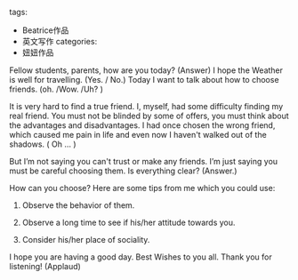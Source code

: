 tags:
- Beatrice作品
- 英文写作
categories:
- 妞妞作品

Fellow students, parents, how are you today? (Answer) I hope the Weather is well for travelling.  (Yes. / No.)  Today I want to talk about how to choose friends. (oh. /Wow. /Uh? )

It is very hard to find a true friend. I, myself, had some difficulty finding my real friend. You must not be blinded by some of offers, you must think about the advantages and disadvantages. I had once chosen the wrong friend, which caused me pain in life and even now I haven't walked out of the shadows. ( Oh … )

But I’m not saying you can't trust or make any friends. I’m just saying you must be careful choosing them. Is everything clear? (Answer.)

How can you choose? Here are some tips from me which you could use:

1. Observe the behavior of them.

2. Observe a long time to see if his/her attitude towards you.

3. Consider his/her place of sociality.

I hope you are having a good day. Best Wishes to you all. Thank you for listening!
(Applaud)
